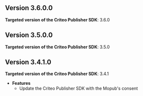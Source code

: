 ## Version 3.6.0.0

**Targeted version of the Criteo Publisher SDK**: 3.6.0

## Version 3.5.0.0

**Targeted version of the Criteo Publisher SDK**: 3.5.0

## Version 3.4.1.0

**Targeted version of the Criteo Publisher SDK**: 3.4.1

- **Features**
  - Update the Criteo Publisher SDK with the Mopub's consent


